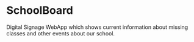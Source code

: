 # SchoolBoard
Digital Signage WebApp which shows current information about missing classes and other events about our school.
